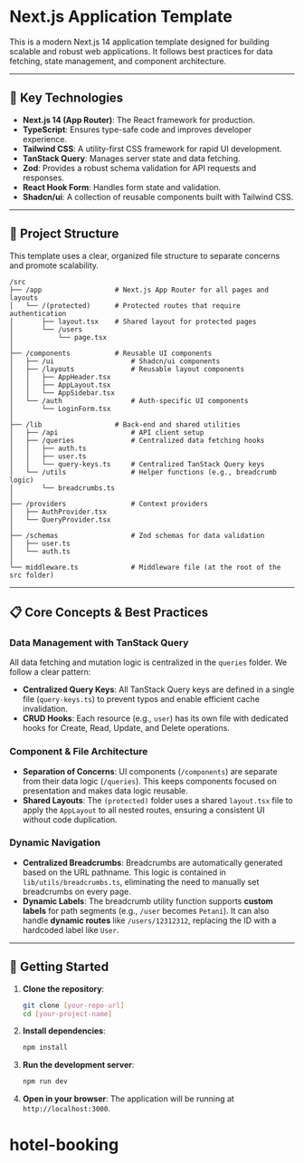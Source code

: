 # Next.js Application Template

This is a modern Next.js 14 application template designed for building scalable and robust web applications. It follows best practices for data fetching, state management, and component architecture.

---

## 🚀 Key Technologies

- **Next.js 14 (App Router)**: The React framework for production.
- **TypeScript**: Ensures type-safe code and improves developer experience.
- **Tailwind CSS**: A utility-first CSS framework for rapid UI development.
- **TanStack Query**: Manages server state and data fetching.
- **Zod**: Provides a robust schema validation for API requests and responses.
- **React Hook Form**: Handles form state and validation.
- **Shadcn/ui**: A collection of reusable components built with Tailwind CSS.

---

## 📂 Project Structure

This template uses a clear, organized file structure to separate concerns and promote scalability.

```
/src
├── /app                  # Next.js App Router for all pages and layouts
│   └── /(protected)      # Protected routes that require authentication
│       ├── layout.tsx    # Shared layout for protected pages
│       └── /users
│           └── page.tsx
│
├── /components           # Reusable UI components
│   ├── /ui                   # Shadcn/ui components
│   ├── /layouts              # Reusable layout components
│   │   ├── AppHeader.tsx
│   │   ├── AppLayout.tsx
│   │   └── AppSidebar.tsx
│   └── /auth                 # Auth-specific UI components
│       └── LoginForm.tsx
│
├── /lib                  # Back-end and shared utilities
│   ├── /api                  # API client setup
│   ├── /queries              # Centralized data fetching hooks
│   │   ├── auth.ts
│   │   ├── user.ts
│   │   └── query-keys.ts     # Centralized TanStack Query keys
│   └── /utils                # Helper functions (e.g., breadcrumb logic)
│       └── breadcrumbs.ts
│
├── /providers                # Context providers
│   ├── AuthProvider.tsx
│   └── QueryProvider.tsx
│
├── /schemas                  # Zod schemas for data validation
│   ├── user.ts
│   └── auth.ts
│
└── middleware.ts             # Middleware file (at the root of the src folder)
```

---

## 📋 Core Concepts & Best Practices

### Data Management with TanStack Query

All data fetching and mutation logic is centralized in the `queries` folder. We follow a clear pattern:

- **Centralized Query Keys**: All TanStack Query keys are defined in a single file (`query-keys.ts`) to prevent typos and enable efficient cache invalidation.
- **CRUD Hooks**: Each resource (e.g., `user`) has its own file with dedicated hooks for Create, Read, Update, and Delete operations.

### Component & File Architecture

- **Separation of Concerns**: UI components (`/components`) are separate from their data logic (`/queries`). This keeps components focused on presentation and makes data logic reusable.
- **Shared Layouts**: The `(protected)` folder uses a shared `layout.tsx` file to apply the `AppLayout` to all nested routes, ensuring a consistent UI without code duplication.

### Dynamic Navigation

- **Centralized Breadcrumbs**: Breadcrumbs are automatically generated based on the URL pathname. This logic is contained in `lib/utils/breadcrumbs.ts`, eliminating the need to manually set breadcrumbs on every page.
- **Dynamic Labels**: The breadcrumb utility function supports **custom labels** for path segments (e.g., `/user` becomes `Petani`). It can also handle **dynamic routes** like `/users/12312312`, replacing the ID with a hardcoded label like `User`.

---

## 🔧 Getting Started

1.  **Clone the repository**:

    ```bash
    git clone [your-repo-url]
    cd [your-project-name]
    ```

2.  **Install dependencies**:

    ```bash
    npm install
    ```

3.  **Run the development server**:

    ```bash
    npm run dev
    ```

4.  **Open in your browser**:
    The application will be running at `http://localhost:3000`.
# hotel-booking

